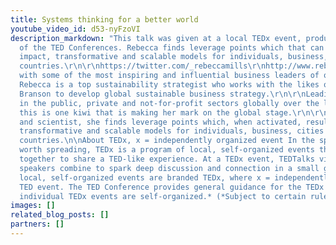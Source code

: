 ```yaml
---
title: Systems thinking for a better world
youtube_video_id: d53-nyFzoVI
description_markdown: "This talk was given at a local TEDx event, produced independently
  of the TED Conferences. Rebecca finds leverage points which that can result in high
  impact, transformative and scalable models for individuals, business, cities and
  countries.\r\n\r\nhttps://twitter.com/_rebeccamills\r\nhttp://www.rebeccamills.co/\r\nhttp://www.tedxauckland.com/\n\nWorking
  with some of the most inspiring and influential business leaders of our generation,
  Rebecca is a top sustainability strategist who works with the likes of Sir Richard
  Branson to develop global sustainable business strategy.\r\n\r\nLeading many projects
  in the public, private and not-for-profit sectors globally over the last decade,
  this is one kiwi that is making her mark on the global stage.\r\n\r\nA systems thinker
  and scientist, she finds leverage points which, when activated, result in high impact,
  transformative and scalable models for individuals, business, cities and entire
  countries.\n\nAbout TEDx, x = independently organized event In the spirit of ideas
  worth spreading, TEDx is a program of local, self-organized events that bring people
  together to share a TED-like experience. At a TEDx event, TEDTalks video and live
  speakers combine to spark deep discussion and connection in a small group. These
  local, self-organized events are branded TEDx, where x = independently organized
  TED event. The TED Conference provides general guidance for the TEDx program, but
  individual TEDx events are self-organized.* (*Subject to certain rules and regulations)"
images: []
related_blog_posts: []
partners: []
---
```

